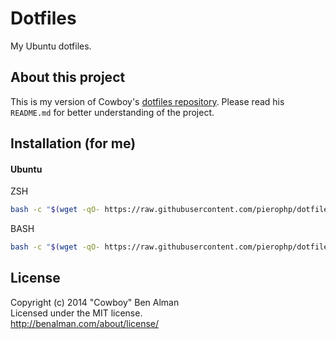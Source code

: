 # Dotfiles

My Ubuntu dotfiles.

## About this project

This is my version of Cowboy's [dotfiles repository](https://github.com/cowboy/dotfiles). Please read his `README.md` for better understanding of the project.

[dotfiles]: bin/dotfiles

## Installation (for me)

#### Ubuntu

ZSH

```sh
bash -c "$(wget -qO- https://raw.githubusercontent.com/pierophp/dotfiles/master/bin/dotfiles)" && source ~/.zshrc
```

BASH

```sh
bash -c "$(wget -qO- https://raw.githubusercontent.com/pierophp/dotfiles/master/bin/dotfiles)" && source ~/.bashrc
```

## License

Copyright (c) 2014 "Cowboy" Ben Alman  
Licensed under the MIT license.  
<http://benalman.com/about/license/>
